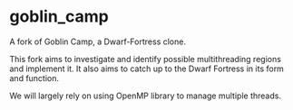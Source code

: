 # goblin_camp

A fork of Goblin Camp, a Dwarf-Fortress clone.

This fork aims to investigate and identify possible multithreading regions and implement it.
It also aims to catch up to the Dwarf Fortress in its form and function.

We will largely rely on using OpenMP library to manage multiple threads.

